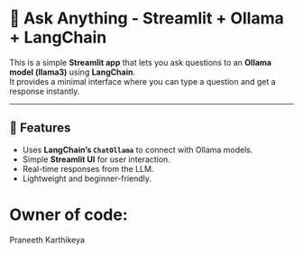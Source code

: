 # 🧠 Ask Anything - Streamlit + Ollama + LangChain

This is a simple **Streamlit app** that lets you ask questions to an **Ollama model (llama3)** using **LangChain**.  
It provides a minimal interface where you can type a question and get a response instantly.  

---

## 🚀 Features
- Uses **LangChain’s `ChatOllama`** to connect with Ollama models.
- Simple **Streamlit UI** for user interaction.
- Real-time responses from the LLM.
- Lightweight and beginner-friendly.


# Owner of code: 
Praneeth Karthikeya
